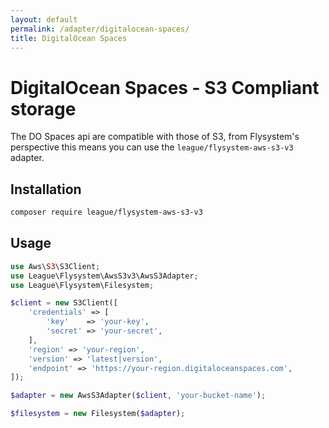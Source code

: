 ```yaml
---
layout: default
permalink: /adapter/digitalocean-spaces/
title: DigitalOcean Spaces
---
```


# DigitalOcean Spaces - S3 Compliant storage

The DO Spaces api are compatible with those of S3, from Flysystem's perspective this means you can use the
`league/flysystem-aws-s3-v3` adapter.

## Installation

~~~ bash
composer require league/flysystem-aws-s3-v3
~~~

## Usage

~~~ php
use Aws\S3\S3Client;
use League\Flysystem\AwsS3v3\AwsS3Adapter;
use League\Flysystem\Filesystem;

$client = new S3Client([
    'credentials' => [
        'key'    => 'your-key',
        'secret' => 'your-secret',
    ],
    'region' => 'your-region',
    'version' => 'latest|version',
    'endpoint' => 'https://your-region.digitaloceanspaces.com',
]);

$adapter = new AwsS3Adapter($client, 'your-bucket-name');

$filesystem = new Filesystem($adapter);
